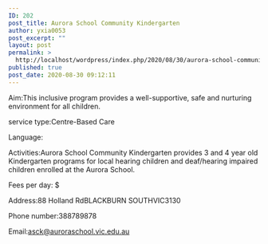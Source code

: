 ```yaml
---
ID: 202
post_title: Aurora School Community Kindergarten
author: yxia0053
post_excerpt: ""
layout: post
permalink: >
  http://localhost/wordpress/index.php/2020/08/30/aurora-school-community-kindergarten/
published: true
post_date: 2020-08-30 09:12:11
---
```

Aim:This inclusive program provides a well-supportive, safe and nurturing environment for all children.

service type:Centre-Based Care

Language:

Activities:Aurora School Community Kindergarten provides 3 and 4 year old Kindergarten programs for local hearing children and deaf/hearing impaired children enrolled at the Aurora School.

Fees per day: $

Address:88 Holland RdBLACKBURN SOUTHVIC3130

Phone number:388789878

Email:asck@auroraschool.vic.edu.au